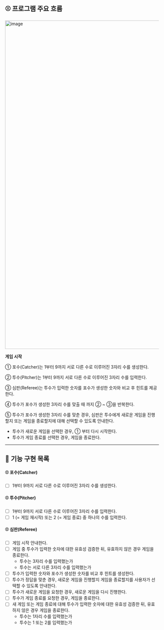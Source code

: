 ## ⚾ 프로그램 주요 흐름


<img width="1072" alt="image" src="https://user-images.githubusercontent.com/70354365/199910111-1736bed6-1e2f-4e40-9e96-57722388b189.png">

**게임 시작**

① 포수(Catcher)는 1부터 9까지 서로 다른 수로 이루어진 3자리 수를 생성한다.

② 투수(Pitcher)는 1부터 9까지 서로 다른 수로 이루어진 3자리 수를 입력한다.

③ 심판(Referee)는 투수가 입력한 숫자를 포수가 생성한 숫자와 비교 후 힌트를 제공한다. 

④ 투수가 포수가 생성한 3자리 수를 맞출 때 까지 ② ~ ③을 반복한다. 

⑤ 투수가 포수가 생성한 3자리 수를 맞춘 경우, 심판은 투수에게 새로운 게임을 진행할지 또는 게임을 종료할지에 대해 선택할 수 있도록 안내한다.
  - 투수가 새로운 게임을 선택한 경우, ① 부터 다시 시작한다.
  - 투수가 게임 종료를 선택한 경우, 게임을 종료한다.

---

## 🔖 기능 구현 목록

#### ⚾️ 포수(Catcher)

- [ ] 1부터 9까지 서로 다른 수로 이루어진 3자리 수를 생성한다.

#### ⚾ 투수(Pitcher)

- [ ] 1부터 9까지 서로 다른 수로 이루어진 3자리 수를 입력한다.
- [ ] 1 (= 게임 재시작) 또는 2 (= 게임 종료) 중 하나의 수를 입력한다.

#### ⚾ 심판️(Referee)

- [ ] 게임 시작 안내한다.
- [ ] 게임 중 투수가 입력한 숫자에 대한 유효성 검증한 뒤, 유효하지 않은 경우 게임을 종료한다.
    - 투수는 3자리 수를 입력했는가
    - 투수는 서로 다른 3자리 수를 입력했는가
- [ ] 투수가 입력한 숫자와 포수가 생성한 숫자를 비교 후 힌트를 생성한다.
- [ ] 투수가 정답을 맞춘 경우, 새로운 게임을 진행할지 게임을 종료할지를 사용자가 선택할 수 있도록 안내한다.
- [ ] 투수가 새로운 게임을 요청한 경우, 새로운 게임을 다시 진행한다. 
- [ ] 투수가 게임 종료를 요청한 경우, 게임을 종료한다. 
- [ ] 새 게임 또는 게임 종료에 대해 투수가 입력한 숫자에 대한 유효성 검증한 뒤, 유효하지 않은 경우 게임을 종료한다.
    - 투수는 1자리 수를 입력했는가
    - 투수는 1 또는 2를 입력했는가